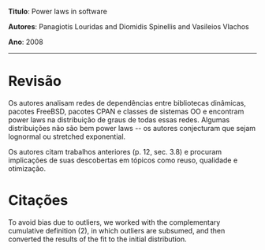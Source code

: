 **Titulo**: Power laws in software

**Autores**: Panagiotis Louridas and Diomidis Spinellis and Vasileios Vlachos

**Ano**: 2008


---


# Revisão #

Os autores analisam redes de dependências entre bibliotecas dinâmicas, pacotes FreeBSD, pacotes CPAN e classes de sistemas OO e encontram power laws na distribuição de graus de todas essas redes. Algumas distribuições não são bem power laws -- os autores conjecturam que sejam lognormal ou stretched exponential.

Os autores citam trabalhos anteriores (p. 12, sec. 3.8) e procuram implicações de suas descobertas em tópicos como reuso, qualidade e otimização.

# Citações #

To avoid bias due to outliers, we worked with the complementary cumulative definition (2), in which outliers are subsumed, and then converted the results of the fit to the initial distribution.
